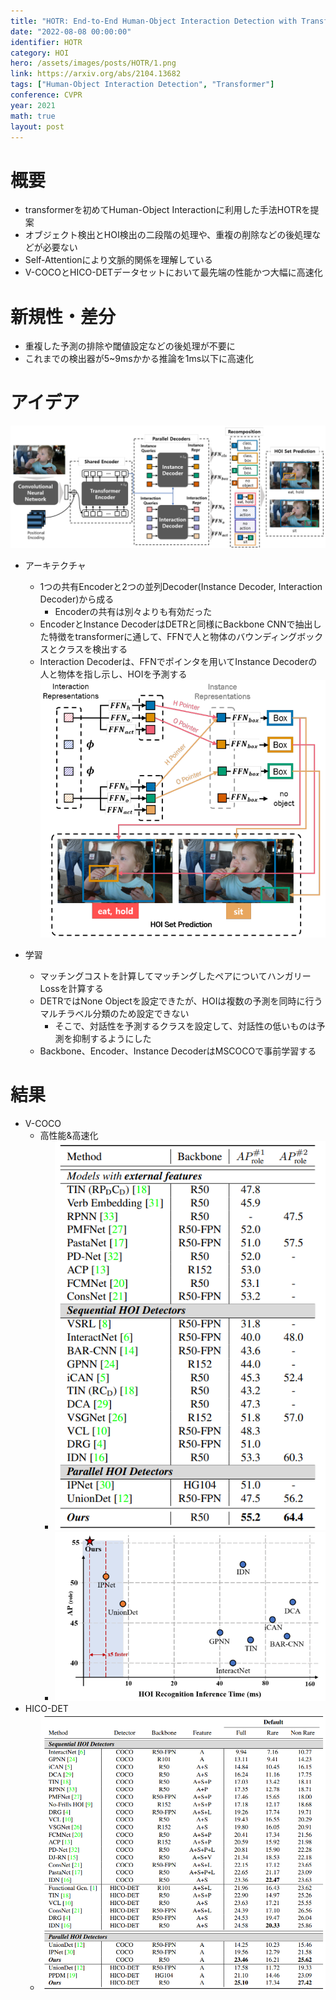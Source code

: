 ```yaml
---
title: "HOTR: End-to-End Human-Object Interaction Detection with Transformers"
date: "2022-08-08 00:00:00"
identifier: HOTR
category: HOI
hero: /assets/images/posts/HOTR/1.png
link: https://arxiv.org/abs/2104.13682
tags: ["Human-Object Interaction Detection", "Transformer"]
conference: CVPR
year: 2021
math: true
layout: post
---
```


# 概要

- transformerを初めてHuman-Object Interactionに利用した手法HOTRを提案
- オブジェクト検出とHOI検出の二段階の処理や、重複の削除などの後処理などが必要ない
- Self-Attentionにより文脈的関係を理解している
- V-COCOとHICO-DETデータセットにおいて最先端の性能かつ大幅に高速化
<!--more-->

# 新規性・差分

- 重複した予測の排除や閾値設定などの後処理が不要に
- これまでの検出器が5~9msかかる推論を1ms以下に高速化

# アイデア
![](/assets/images/posts/HOTR/1.png)

- アーキテクチャ
    - 1つの共有Encoderと2つの並列Decoder(Instance Decoder, Interaction Decoder)から成る
        - Encoderの共有は別々よりも有効だった
    - EncoderとInstance DecoderはDETRと同様にBackbone CNNで抽出した特徴をtransformerに通して、FFNで人と物体のバウンディングボックスとクラスを検出する
    - Interaction Decoderは、FFNでポインタを用いてInstance Decoderの人と物体を指し示し、HOIを予測する
    ![](/assets/images/posts/HOTR/2.png)
        
- 学習
    - マッチングコストを計算してマッチングしたペアについてハンガリーLossを計算する
    - DETRではNone Objectを設定できたが、HOIは複数の予測を同時に行うマルチラベル分類のため設定できない
        - そこで、対話性を予測するクラスを設定して、対話性の低いものは予測を抑制するようにした
    - Backbone、Encoder、Instance DecoderはMSCOCOで事前学習する

# 結果

- V-COCO
    - 高性能&高速化
        - ![](/assets/images/posts/HOTR/3.png)
        - ![](/assets/images/posts/HOTR/4.png)
- HICO-DET
    - ![](/assets/images/posts/HOTR/5.png)